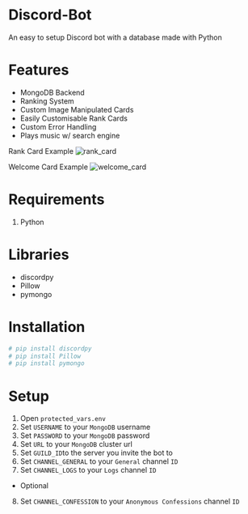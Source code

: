# Discord-Bot
An easy to setup Discord bot with a database made with Python 

# Features 
- MongoDB Backend 
- Ranking System
- Custom Image Manipulated Cards 
- Easily Customisable Rank Cards 
- Custom Error Handling 
- Plays music w/ search engine 

Rank Card Example
![rank_card](https://cdn.discordapp.com/attachments/665771066085474346/840510892516704296/card_temp-1.png)

Welcome Card Example
![welcome_card](https://cdn.discordapp.com/attachments/665771066085474346/840511453454532648/temp_welcome.png)
# Requirements 
1. Python

# Libraries 
- discordpy 
- Pillow 
- pymongo

# Installation 
```py
# pip install discordpy 
# pip install Pillow
# pip install pymongo 
```

# Setup
1. Open `protected_vars.env`
2. Set `USERNAME` to your `MongoDB` username 
3. Set `PASSWORD` to your `MongoDB` password
4. Set `URL` to your `MongoDB` cluster url 
5. Set `GUILD_ID`to the server you invite the bot to 
6. Set `CHANNEL_GENERAL` to your `General` channel `ID`
7. Set `CHANNEL_LOGS` to your `Logs` channel `ID` 
- Optional 
8. Set `CHANNEL_CONFESSION` to your `Anonymous Confessions` channel `ID`





